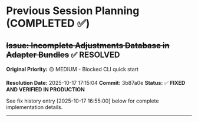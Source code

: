 # Previous Session Planning (COMPLETED ✅)

## ~~Issue: Incomplete Adjustments Database in Adapter Bundles~~ ✅ RESOLVED

**Original Priority:** 🟡 MEDIUM - Blocked CLI quick start

**Resolution Date:** 2025-10-17 17:15:04
**Commit:** 3b87a0e
**Status:** ✅ **FIXED AND VERIFIED IN PRODUCTION**

See fix history entry [2025-10-17 16:55:00] below for complete implementation details.

---
